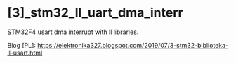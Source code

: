 # [3]_stm32_ll_uart_dma_interr

STM32F4 usart dma interrupt with ll libraries.

Blog [PL]:
https://elektronika327.blogspot.com/2019/07/3-stm32-biblioteka-ll-usart.html
